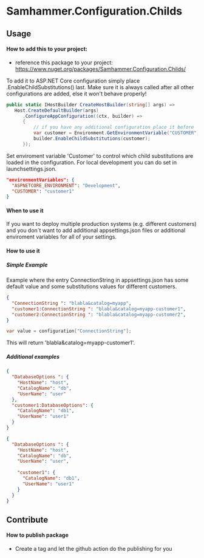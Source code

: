 # Samhammer.Configuration.Childs

## Usage

#### How to add this to your project:
- reference this package to your project: https://www.nuget.org/packages/Samhammer.Configuration.Childs/

To add it to ASP.NET Core configuration simply place .EnableChildSubstitutions() last. Make sure it is always called after all other configurations are added, else it won't behave properly!

```csharp
public static IHostBuilder CreateHostBuilder(string[] args) =>
   Host.CreateDefaultBuilder(args)
      .ConfigureAppConfiguration((ctx, builder) =>
      {
          // if you have any additional configuration place it before
          var customer = Environment.GetEnvironmentVariable("CUSTOMER");
          builder.EnableChildSubstitutions(customer);
      });
```

Set enviroment variable 'Customer' to control which child substitutions are loaded in the configuration.
For local development you can do set in launchsettings.json.

```json
"environmentVariables": {
  "ASPNETCORE_ENVIRONMENT": "Development",
  "CUSTOMER": "customer1"
}
```

#### When to use it

If you want to deploy multiple production systems (e.g. different customers) and you don´t want to add additional appsettings.json files or additional enviroment variables for all of your settings.

#### How to use it

##### Simple Example

Example where the entry ConnectionString in appsettings.json has some default value and some substitutions values for different customers.

```json
{
  "ConnectionString ": "blabla&catalog=myapp",
  "customer1:ConnectionString ": "blabla&catalog=myapp-customer1",
  "customer2:ConnectionString ": "blabla&catalog=myapp-customer2",
}
```

```csharp
var value = configuration["ConnectionString"];
```

This will return 'blabla&catalog=myapp-customer1'.

##### Additional examples

```json
{
  "DatabaseOptions ": {
    "HostName": "host",
    "CatalogName": "db",
    "UserName": "user"
  },
  "customer1:DatabaseOptions": {
    "CatalogName": "db1",
    "UserName": "user1"  
  }
}
```

```json
{
  "DatabaseOptions ": {
    "HostName": "host",
    "CatalogName": "db",
    "UserName": "user",
    
    "customer1": {
      "CatalogName": "db1",
      "UserName": "user1"  
    }
  }
}
```

## Contribute

#### How to publish package
- Create a tag and let the github action do the publishing for you
